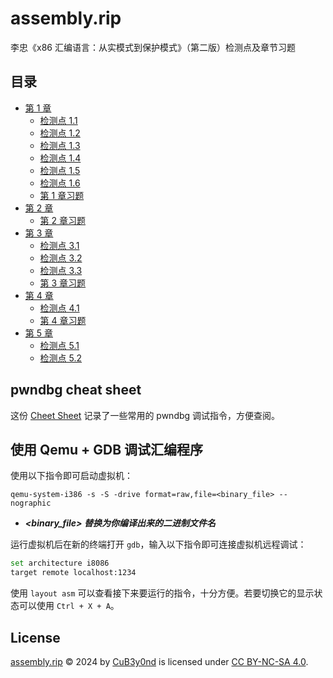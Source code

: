 # assembly.rip

李忠《x86 汇编语言：从实模式到保护模式》（第二版）检测点及章节习题

## 目录

- [第 1 章](ch01/README.md)
    - [检测点 1.1](ch01/README.md#检测点-11)
    - [检测点 1.2](ch01/README.md#检测点-12)
    - [检测点 1.3](ch01/README.md#检测点-13)
    - [检测点 1.4](ch01/README.md#检测点-14)
    - [检测点 1.5](ch01/README.md#检测点-15)
    - [检测点 1.6](ch01/README.md#检测点-16)
    - [第 1 章习题](ch01/README.md#第-1-章习题)
- [第 2 章](ch02/README.md)
    - [第 2 章习题](ch02/README.md#第-2-章习题)
- [第 3 章](ch03/README.md)
    - [检测点 3.1](ch03/README.md#检测点-31)
    - [检测点 3.2](ch03/README.md#检测点-32)
    - [检测点 3.3](ch03/README.md#检测点-33)
    - [第 3 章习题](ch03/README.md#第-3-章习题)
- [第 4 章](ch04/README.md)
    - [检测点 4.1](ch04/README.md#检测点-41)
    - [第 4 章习题](ch04/README.md#第-4-章习题)
- [第 5 章](ch05/README.md)
    - [检测点 5.1](ch05/README.md#检测点-51)
    - [检测点 5.2](ch05/README.md#检测点-52)

## pwndbg cheat sheet

这份 [Cheet Sheet](misc/pwndbg-cheat-sheet.md) 记录了一些常用的 pwndbg 调试指令，方便查阅。

## 使用 Qemu + GDB 调试汇编程序

使用以下指令即可启动虚拟机：

```shell
qemu-system-i386 -s -S -drive format=raw,file=<binary_file> --nographic
```

 - ***<binary_file> 替换为你编译出来的二进制文件名***

运行虚拟机后在新的终端打开 `gdb`，输入以下指令即可连接虚拟机远程调试：

```bash
set architecture i8086
target remote localhost:1234
```

使用 `layout asm` 可以查看接下来要运行的指令，十分方便。若要切换它的显示状态可以使用 `Ctrl + X + A`。

## License

[assembly.rip](https://github.com/CuB3y0nd/assembly.rip) © 2024 by [CuB3y0nd](https://www.cubeyond.net) is licensed under [CC BY-NC-SA 4.0](https://creativecommons.org/licenses/by-nc-sa/4.0).

